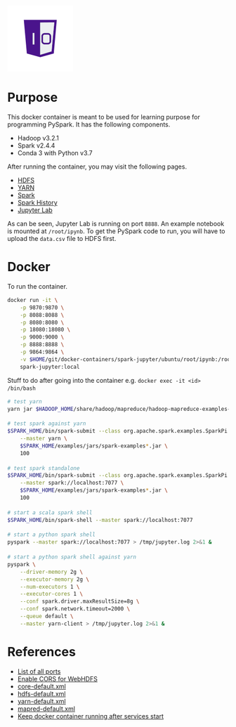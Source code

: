![One-Off Coder Logo](../logo.png "One-Off Coder")

# Purpose

This docker container is meant to be used for learning purpose for programming PySpark. It has the following components.

* Hadoop v3.2.1
* Spark v2.4.4
* Conda 3 with Python v3.7

After running the container, you may visit the following pages.

* [HDFS](http://localhost:9870)
* [YARN](http://localhost:8088)
* [Spark](http://localhost:8080)
* [Spark History](http://localhost:18080)
* [Jupyter Lab](http://localhost:8888)

As can be seen, Jupyter Lab is running on port `8888`. An example notebook is mounted at `/root/ipynb`. To get the PySpark code to run, you will have to upload the `data.csv` file to HDFS first.

# Docker

To run the container.

```bash
docker run -it \
    -p 9870:9870 \
    -p 8088:8088 \
    -p 8080:8080 \
    -p 18080:18080 \
    -p 9000:9000 \
    -p 8888:8888 \
    -p 9864:9864 \
    -v $HOME/git/docker-containers/spark-jupyter/ubuntu/root/ipynb:/root/ipynb \
    spark-jupyter:local
```

Stuff to do after going into the container e.g. `docker exec -it <id> /bin/bash`

```bash
# test yarn
yarn jar $HADOOP_HOME/share/hadoop/mapreduce/hadoop-mapreduce-examples-3.2.1.jar pi 1 50

# test spark against yarn
$SPARK_HOME/bin/spark-submit --class org.apache.spark.examples.SparkPi \
    --master yarn \
    $SPARK_HOME/examples/jars/spark-examples*.jar \
    100

# test spark standalone
$SPARK_HOME/bin/spark-submit --class org.apache.spark.examples.SparkPi \
    --master spark://localhost:7077 \
    $SPARK_HOME/examples/jars/spark-examples*.jar \
    100

# start a scala spark shell
$SPARK_HOME/bin/spark-shell --master spark://localhost:7077

# start a python spark shell
pyspark --master spark://localhost:7077 > /tmp/jupyter.log 2>&1 &

# start a python spark shell against yarn
pyspark \
    --driver-memory 2g \
    --executor-memory 2g \
    --num-executors 1 \
    --executor-cores 1 \
    --conf spark.driver.maxResultSize=8g \
    --conf spark.network.timeout=2000 \
    --queue default \
    --master yarn-client > /tmp/jupyter.log 2>&1 &
```

# References

* [List of all ports](https://kontext.tech/docs/DataAndBusinessIntelligence/p/default-ports-used-by-hadoop-services-hdfs-mapreduce-yarn)
* [Enable CORS for WebHDFS](https://stackoverflow.com/questions/52768514/how-to-enable-cors-origin-allow-in-webhdfs-hdfs-hadoop-origin-http-local)
* [core-default.xml](https://hadoop.apache.org/docs/r3.2.1/hadoop-project-dist/hadoop-common/core-default.xml)
* [hdfs-default.xml](http://hadoop.apache.org/docs/r3.2.1/hadoop-project-dist/hadoop-hdfs/hdfs-default.xml)
* [yarn-default.xml](https://hadoop.apache.org/docs/r3.2.1/hadoop-yarn/hadoop-yarn-common/yarn-default.xml)
* [mapred-default.xml](https://hadoop.apache.org/docs/r3.2.1/hadoop-mapreduce-client/hadoop-mapreduce-client-core/mapred-default.xml)
* [Keep docker container running after services start](https://stackoverflow.com/questions/25775266/how-to-keep-docker-container-running-after-starting-services)